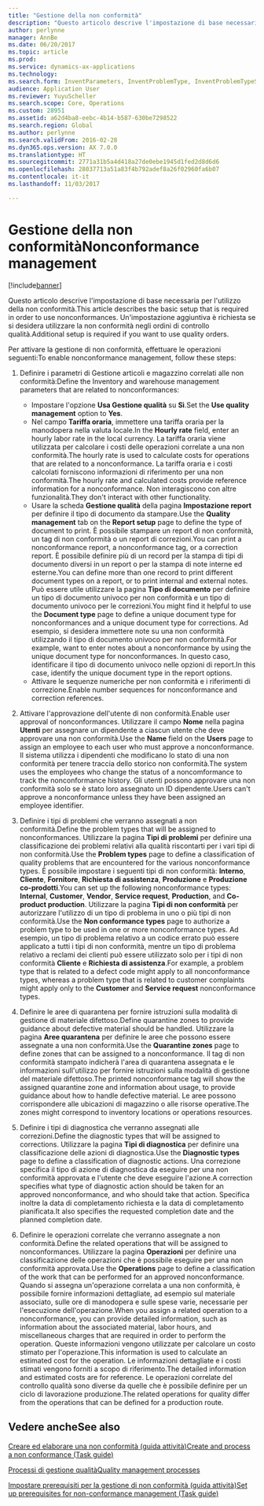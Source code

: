 ```yaml
---
title: "Gestione della non conformità"
description: "Questo articolo descrive l'impostazione di base necessaria per l'utilizzo della non conformità. Un'impostazione aggiuntiva è richiesta se si desidera utilizzare la non conformità negli ordini di controllo qualità."
author: perlynne
manager: AnnBe
ms.date: 06/20/2017
ms.topic: article
ms.prod: 
ms.service: dynamics-ax-applications
ms.technology: 
ms.search.form: InventParameters, InventProblemType, InventProblemTypeSetup, InventQuarantineZone, InventTestDiagnosticType, InventTestReportSetup, SysUserManagement
audience: Application User
ms.reviewer: YuyuScheller
ms.search.scope: Core, Operations
ms.custom: 28951
ms.assetid: a62d4ba8-eebc-4b14-b587-630be7298522
ms.search.region: Global
ms.author: perlynne
ms.search.validFrom: 2016-02-28
ms.dyn365.ops.version: AX 7.0.0
ms.translationtype: HT
ms.sourcegitcommit: 2771a31b5a4d418a27de0ebe1945d1fed2d8d6d6
ms.openlocfilehash: 28037713a51a83f4b792adef8a26f02960fa6b07
ms.contentlocale: it-it
ms.lasthandoff: 11/03/2017

---
```


# <a name="nonconformance-management"></a><span data-ttu-id="3de70-104">Gestione della non conformità</span><span class="sxs-lookup"><span data-stu-id="3de70-104">Nonconformance management</span></span>

[!include[banner](../includes/banner.md)]


<span data-ttu-id="3de70-105">Questo articolo descrive l'impostazione di base necessaria per l'utilizzo della non conformità.</span><span class="sxs-lookup"><span data-stu-id="3de70-105">This article describes the basic setup that is required in order to use nonconformances.</span></span> <span data-ttu-id="3de70-106">Un'impostazione aggiuntiva è richiesta se si desidera utilizzare la non conformità negli ordini di controllo qualità.</span><span class="sxs-lookup"><span data-stu-id="3de70-106">Additional setup is required if you want to use quality orders.</span></span>

<span data-ttu-id="3de70-107">Per attivare la gestione di non conformità, effettuare le operazioni seguenti:</span><span class="sxs-lookup"><span data-stu-id="3de70-107">To enable nonconformance management, follow these steps:</span></span>

1.  <span data-ttu-id="3de70-108">Definire i parametri di Gestione articoli e magazzino correlati alle non conformità:</span><span class="sxs-lookup"><span data-stu-id="3de70-108">Define the Inventory and warehouse management parameters that are related to nonconformances:</span></span>
    -   <span data-ttu-id="3de70-109">Impostare l'opzione **Usa Gestione qualità** su **Sì**.</span><span class="sxs-lookup"><span data-stu-id="3de70-109">Set the **Use quality management** option to **Yes**.</span></span>
    -   <span data-ttu-id="3de70-110">Nel campo **Tariffa oraria**, immettere una tariffa oraria per la manodopera nella valuta locale.</span><span class="sxs-lookup"><span data-stu-id="3de70-110">In the **Hourly rate** field, enter an hourly labor rate in the local currency.</span></span> <span data-ttu-id="3de70-111">La tariffa oraria viene utilizzata per calcolare i costi delle operazioni correlate a una non conformità.</span><span class="sxs-lookup"><span data-stu-id="3de70-111">The hourly rate is used to calculate costs for operations that are related to a nonconformance.</span></span> <span data-ttu-id="3de70-112">La tariffa oraria e i costi calcolati forniscono informazioni di riferimento per una non conformità.</span><span class="sxs-lookup"><span data-stu-id="3de70-112">The hourly rate and calculated costs provide reference information for a nonconformance.</span></span> <span data-ttu-id="3de70-113">Non interagiscono con altre funzionalità.</span><span class="sxs-lookup"><span data-stu-id="3de70-113">They don't interact with other functionality.</span></span>
    -   <span data-ttu-id="3de70-114">Usare la scheda **Gestione qualità** della pagina **Impostazione report** per definire il tipo di documento da stampare.</span><span class="sxs-lookup"><span data-stu-id="3de70-114">Use the **Quality management** tab on the **Report setup** page to define the type of document to print.</span></span> <span data-ttu-id="3de70-115">È possibile stampare un report di non conformità, un tag di non conformità o un report di correzioni.</span><span class="sxs-lookup"><span data-stu-id="3de70-115">You can print a nonconformance report, a nonconformance tag, or a correction report.</span></span> <span data-ttu-id="3de70-116">È possibile definire più di un record per la stampa di tipi di documento diversi in un report o per la stampa di note interne ed esterne.</span><span class="sxs-lookup"><span data-stu-id="3de70-116">You can define more than one record to print different document types on a report, or to print internal and external notes.</span></span> <span data-ttu-id="3de70-117">Può essere utile utilizzare la pagina **Tipo di documento** per definire un tipo di documento univoco per non conformità e un tipo di documento univoco per le correzioni.</span><span class="sxs-lookup"><span data-stu-id="3de70-117">You might find it helpful to use the **Document type** page to define a unique document type for nonconformances and a unique document type for corrections.</span></span> <span data-ttu-id="3de70-118">Ad esempio, si desidera immettere note su una non conformità utilizzando il tipo di documento univoco per non conformità.</span><span class="sxs-lookup"><span data-stu-id="3de70-118">For example, want to enter notes about a nonconformance by using the unique document type for nonconformances.</span></span> <span data-ttu-id="3de70-119">In questo caso, identificare il tipo di documento univoco nelle opzioni di report.</span><span class="sxs-lookup"><span data-stu-id="3de70-119">In this case, identify the unique document type in the report options.</span></span>
    -   <span data-ttu-id="3de70-120">Attivare le sequenze numeriche per non conformità e i riferimenti di correzione.</span><span class="sxs-lookup"><span data-stu-id="3de70-120">Enable number sequences for nonconformance and correction references.</span></span>

2.  <span data-ttu-id="3de70-121">Attivare l'approvazione dell'utente di non conformità.</span><span class="sxs-lookup"><span data-stu-id="3de70-121">Enable user approval of nonconformances.</span></span> <span data-ttu-id="3de70-122">Utilizzare il campo **Nome** nella pagina **Utenti** per assegnare un dipendente a ciascun utente che deve approvare una non conformità.</span><span class="sxs-lookup"><span data-stu-id="3de70-122">Use the **Name** field on the **Users** page to assign an employee to each user who must approve a nonconformance.</span></span> <span data-ttu-id="3de70-123">Il sistema utilizza i dipendenti che modificano lo stato di una non conformità per tenere traccia dello storico non conformità.</span><span class="sxs-lookup"><span data-stu-id="3de70-123">The system uses the employees who change the status of a noncomformance to track the nonconformance history.</span></span> <span data-ttu-id="3de70-124">Gli utenti possono approvare una non conformità solo se è stato loro assegnato un ID dipendente.</span><span class="sxs-lookup"><span data-stu-id="3de70-124">Users can't approve a nonconformance unless they have been assigned an employee identifier.</span></span>
3.  <span data-ttu-id="3de70-125">Definire i tipi di problemi che verranno assegnati a non conformità.</span><span class="sxs-lookup"><span data-stu-id="3de70-125">Define the problem types that will be assigned to nonconformances.</span></span> <span data-ttu-id="3de70-126">Utilizzare la pagina **Tipi di problemi** per definire una classificazione dei problemi relativi alla qualità riscontarti per i vari tipi di non conformità.</span><span class="sxs-lookup"><span data-stu-id="3de70-126">Use the **Problem types** page to define a classification of quality problems that are encountered for the various nonconformance types.</span></span> <span data-ttu-id="3de70-127">È possibile impostare i seguenti tipi di non conformità: **Interno**, **Cliente**, **Fornitore**, **Richiesta di assistenza**, **Produzione** e **Produzione co-prodotti**.</span><span class="sxs-lookup"><span data-stu-id="3de70-127">You can set up the following nonconformance types: **Internal**, **Customer**, **Vendor**, **Service request**, **Production**, and **Co-product production**.</span></span> <span data-ttu-id="3de70-128">Utilizzare la pagina **Tipi di non conformità** per autorizzare l'utilizzo di un tipo di problema in uno o più tipi di non conformità.</span><span class="sxs-lookup"><span data-stu-id="3de70-128">Use the **Non conformance types** page to authorize a problem type to be used in one or more nonconformance types.</span></span> <span data-ttu-id="3de70-129">Ad esempio, un tipo di problema relativo a un codice errato può essere applicato a tutti i tipi di non conformità, mentre un tipo di problema relativo a reclami dei clienti può essere utilizzato solo per i tipi di non conformità **Cliente** e **Richiesta di assistenza**.</span><span class="sxs-lookup"><span data-stu-id="3de70-129">For example, a problem type that is related to a defect code might apply to all nonconformance types, whereas a problem type that is related to customer complaints might apply only to the **Customer** and **Service request** nonconformance types.</span></span>
4.  <span data-ttu-id="3de70-130">Definire le aree di quarantena per fornire istruzioni sulla modalità di gestione di materiale difettoso.</span><span class="sxs-lookup"><span data-stu-id="3de70-130">Define quarantine zones to provide guidance about defective material should be handled.</span></span> <span data-ttu-id="3de70-131">Utilizzare la pagina **Aree quarantena** per definire le aree che possono essere assegnate a una non conformità.</span><span class="sxs-lookup"><span data-stu-id="3de70-131">Use the **Quarantine zones** page to define zones that can be assigned to a nonconformance.</span></span> <span data-ttu-id="3de70-132">Il tag di non conformità stampato indicherà l'area di quarantena assegnata e le informazioni sull'utilizzo per fornire istruzioni sulla modalità di gestione del materiale difettoso.</span><span class="sxs-lookup"><span data-stu-id="3de70-132">The printed nonconformance tag will show the assigned quarantine zone and information about usage, to provide guidance about how to handle defective material.</span></span> <span data-ttu-id="3de70-133">Le aree possono corrispondere alle ubicazioni di magazzino o alle risorse operative.</span><span class="sxs-lookup"><span data-stu-id="3de70-133">The zones might correspond to inventory locations or operations resources.</span></span>
5.  <span data-ttu-id="3de70-134">Definire i tipi di diagnostica che verranno assegnati alle correzioni.</span><span class="sxs-lookup"><span data-stu-id="3de70-134">Define the diagnostic types that will be assigned to corrections.</span></span> <span data-ttu-id="3de70-135">Utilizzare la pagina **Tipi di diagnostica** per definire una classificazione delle azioni di diagnostica.</span><span class="sxs-lookup"><span data-stu-id="3de70-135">Use the **Diagnostic types** page to define a classification of diagnostic actions.</span></span> <span data-ttu-id="3de70-136">Una correzione specifica il tipo di azione di diagnostica da eseguire per una non conformità approvata e l'utente che deve eseguire l'azione.</span><span class="sxs-lookup"><span data-stu-id="3de70-136">A correction specifies what type of diagnostic action should be taken for an approved nonconformance, and who should take that action.</span></span> <span data-ttu-id="3de70-137">Specifica inoltre la data di completamento richiesta e la data di completamento pianificata.</span><span class="sxs-lookup"><span data-stu-id="3de70-137">It also specifies the requested completion date and the planned completion date.</span></span>
6.  <span data-ttu-id="3de70-138">Definire le operazioni correlate che verranno assegnate a non conformità.</span><span class="sxs-lookup"><span data-stu-id="3de70-138">Define the related operations that will be assigned to nonconformances.</span></span> <span data-ttu-id="3de70-139">Utilizzare la pagina **Operazioni** per definire una classificazione delle operazioni che è possibile eseguire per una non conformità approvata.</span><span class="sxs-lookup"><span data-stu-id="3de70-139">Use the **Operations** page to define a classification of the work that can be performed for an approved nonconformance.</span></span> <span data-ttu-id="3de70-140">Quando si assegna un'operazione correlata a una non conformità, è possibile fornire informazioni dettagliate, ad esempio sul materiale associato, sulle ore di manodopera e sulle spese varie, necessarie per l'esecuzione dell'operazione.</span><span class="sxs-lookup"><span data-stu-id="3de70-140">When you assign a related operation to a nonconformance, you can provide detailed information, such as information about the associated material, labor hours, and miscellaneous charges that are required in order to perform the operation.</span></span> <span data-ttu-id="3de70-141">Queste informazioni vengono utilizzate per calcolare un costo stimato per l'operazione.</span><span class="sxs-lookup"><span data-stu-id="3de70-141">This information is used to calculate an estimated cost for the operation.</span></span> <span data-ttu-id="3de70-142">Le informazioni dettagliate e i costi stimati vengono forniti a scopo di riferimento.</span><span class="sxs-lookup"><span data-stu-id="3de70-142">The detailed information and estimated costs are for reference.</span></span> <span data-ttu-id="3de70-143">Le operazioni correlate del controllo qualità sono diverse da quelle che è possibile definire per un ciclo di lavorazione produzione.</span><span class="sxs-lookup"><span data-stu-id="3de70-143">The related operations for quality differ from the operations that can be defined for a production route.</span></span>


<a name="see-also"></a><span data-ttu-id="3de70-144">Vedere anche</span><span class="sxs-lookup"><span data-stu-id="3de70-144">See also</span></span>
--------

[<span data-ttu-id="3de70-145">Creare ed elaborare una non conformità (guida attività)</span><span class="sxs-lookup"><span data-stu-id="3de70-145">Create and process a non conformance (Task guide)</span></span>](tasks/create-process-non-conformance.md)

[<span data-ttu-id="3de70-146">Processi di gestione qualità</span><span class="sxs-lookup"><span data-stu-id="3de70-146">Quality management processes</span></span>](quality-management-processes.md)

[<span data-ttu-id="3de70-147">Impostare prerequisiti per la gestione di non conformità (guida attività)</span><span class="sxs-lookup"><span data-stu-id="3de70-147">Set up prerequisites for non-conformance management (Task guide)</span></span>](tasks/set-up-prerequisites-nonconformance-management.md)

